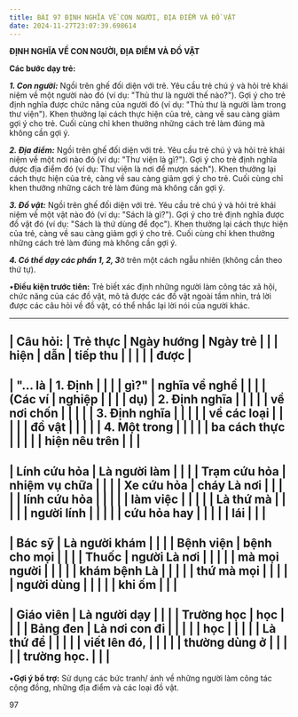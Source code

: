 ```yaml
---
title: BÀI 97 ĐỊNH NGHĨA VỀ CON NGƯỜI, ĐỊA ĐIỂM VÀ ĐỒ VẬT
date: 2024-11-27T23:07:39.698614
---
```


**ĐỊNH NGHĨA VỀ CON NGƯỜI, ĐỊA ĐIỂM VÀ ĐỒ VẬT**

**Các bước dạy trẻ:**

***1. Con người:*** Ngồi trên ghế đối diện với trẻ. Yêu cầu trẻ chú ý
và hỏi trẻ khái niệm về một người nào đó (ví dụ: "Thủ thư là người thế
nào?"). Gợi ý cho trẻ định nghĩa được chức năng của người đó (ví dụ:
"Thủ thư là người làm trong thư viện"). Khen thưởng lại cách thực hiện
của trẻ, càng về sau càng giảm gợi ý cho trẻ. Cuối cùng chỉ khen
thưởng những cách trẻ làm đúng mà không cần gợi ý.

***2. Địa điểm:*** Ngồi trên ghế đối diện với trẻ. Yêu cầu trẻ chú ý
và hỏi trẻ khái niệm về một nơi nào đó (ví dụ: "Thư viện là gì?"). Gợi
ý cho trẻ định nghĩa được địa điểm đó (ví dụ: Thư viện là nơi để mượn
sách"). Khen thưởng lại cách thực hiện của trẻ, càng về sau càng giảm
gợi ý cho trẻ. Cuối cùng chỉ khen thưởng những cách trẻ làm đúng mà
không cần gợi ý.

***3. Đồ vật:*** Ngồi trên ghế đối diện với trẻ. Yêu cầu trẻ chú ý và
hỏi trẻ khái niệm về một vật nào đó (ví dụ: "Sách là gì?"). Gợi ý cho
trẻ định nghĩa được đồ vật đó (ví dụ: "Sách là thứ dùng để đọc"). Khen
thưởng lại cách thực hiện của trẻ, càng về sau càng giảm gợi ý cho
trẻ. Cuối cùng chỉ khen thưởng những cách trẻ làm đúng mà không cần
gợi ý.

***4. Có thể dạy các phần 1, 2, 3***ở trên một cách ngẫu nhiên (không
cần theo thứ tự).

•**Điều kiện trước tiên:** Trẻ biết xác định những người làm công tác
xã hội, chức năng của các đồ vật, mô tả được các đồ vật ngoài tầm
nhìn, trả lời được các câu hỏi về đồ vật, có thể nhắc lại lời nói của
người khác.

-------------------------------------------------------------------------
| **Câu hỏi:**    | **Trẻ thực      | **Ngày hướng  | **Ngày trẻ    |
|                 | hiện**          | dẫn**         | tiếp thu      |
|                 |                 |                 | được**        |
-------------------------------------------------------------------------
| "**... là     | 1. Định      |                 |                 |
| gì?**"       | nghĩa về nghề |                 |                 |
| **(Các ví     | nghiệp       |                 |                 |
| dụ)**         | 2. Định nghĩa |                 |                 |
|                 | về nơi chốn  |                 |                 |
|                 | 3. Định nghĩa |                 |                 |
|                 | về các loại   |                 |                 |
|                 | đồ vật       |                 |                 |
|                 | 4. Một trong  |                 |                 |
|                 | ba cách thực  |                 |                 |
|                 | hiện nêu trên |                 |                 |
-------------------------------------------------------------------------
| Lính cứu hỏa  | Là người làm  |                 |                 |
| Trạm cứu hỏa  | nhiệm vụ chữa |                 |                 |
| Xe cứu hỏa    | cháy Là nơi   |                 |                 |
|                 | lính cứu hỏa  |                 |                 |
|                 | làm việc     |                 |                 |
|                 | Là thứ mà     |                 |                 |
|                 | người lính    |                 |                 |
|                 | cứu hỏa hay   |                 |                 |
|                 | lái           |                 |                 |
-------------------------------------------------------------------------
| Bác sỹ       | Là người khám |                 |                 |
| Bệnh viện     | bệnh cho mọi  |                 |                 |
| Thuốc         | người Là nơi  |                 |                 |
|                 | mà mọi người  |                 |                 |
|                 | khám bệnh Là  |                 |                 |
|                 | thứ mà mọi    |                 |                 |
|                 | người dùng    |                 |                 |
|                 | khi ốm        |                 |                 |
-------------------------------------------------------------------------
| Giáo viên    | Là người dạy  |                 |                 |
| Trường học    | học          |                 |                 |
| Bảng đen      | Là nơi con đi |                 |                 |
|                 | học          |                 |                 |
|                 | Là thứ để     |                 |                 |
|                 | viết lên đó,  |                 |                 |
|                 | thường dùng ở |                 |                 |
|                 | trường học.   |                 |                 |
-------------------------------------------------------------------------

•**Gợi ý bổ trợ:** Sử dụng các bức tranh/ ảnh về những người làm công
tác cộng đồng, những địa điểm và các loại đồ vật.

97

